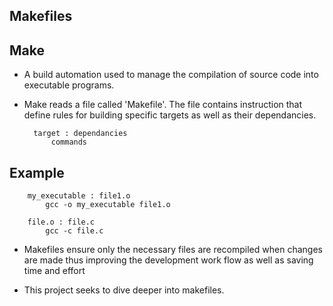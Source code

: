 Makefiles
---------

Make
-----

- A build automation used to manage the compilation of source code into executable programs.

- Make reads a file called 'Makefile'. The file contains instruction that define rules for building specific targets as well as their dependancies.


		target : dependancies
			commands

Example
-------
		my_executable : file1.o
			gcc -o my_executable file1.o

		file.o : file.c
			gcc -c file.c

- Makefiles ensure only the necessary files are recompiled when changes are made thus improving the development work flow as well as saving time and effort


- This project seeks to dive deeper into makefiles.

